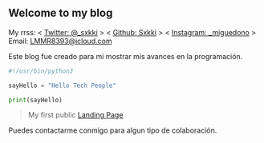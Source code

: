 ## Welcome to my blog

My rrss:
< [Twitter: @_sxkki](https://twitter.com/sxkki_dev) > < [Github: Sxkki](https://github.com/sxkki) > < [Instagram: _miguedono](https://www.instagram.com/_miguedono/) >
Email: LMMR8393@icloud.com

Este blog fue creado para mi mostrar mis avances en la programación.

```Python
#!/usr/bin/python3

sayHello = "Hello Tech People"

print(sayHello)
```

>My first public [Landing Page](https://monumental-figolla-66adf0.netlify.app/)


Puedes contactarme conmigo para algun tipo de colaboración.
